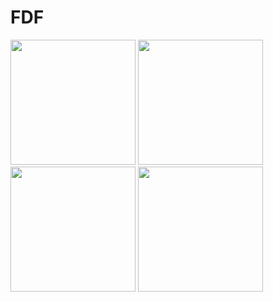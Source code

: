 # FDF
<img src="https://github.com/svelhinh/42_stages/blob/master/images/fdf/australia.png" width="200">
<img src="https://github.com/svelhinh/42_stages/blob/master/images/fdf/joconde.png" width="200">
<img src="https://github.com/svelhinh/42_stages/blob/master/images/fdf/julia.png" width="200">
<img src="https://github.com/svelhinh/42_stages/blob/master/images/fdf/mandelbrot.png" width="200">
